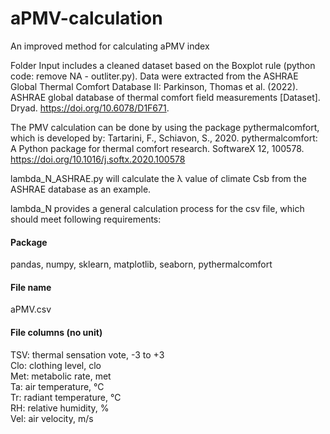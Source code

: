# aPMV-calculation
An improved method for calculating aPMV index

Folder Input includes a cleaned dataset based on the Boxplot rule (python code: remove NA - outliter.py). Data were extracted from the ASHRAE Global Thermal Comfort Database II: Parkinson, Thomas et al. (2022). ASHRAE global database of thermal comfort field measurements [Dataset]. Dryad. https://doi.org/10.6078/D1F671.

The PMV calculation can be done by using the package pythermalcomfort, which is developed by: Tartarini, F., Schiavon, S., 2020. pythermalcomfort: A Python package for thermal comfort research. SoftwareX 12, 100578. https://doi.org/10.1016/j.softx.2020.100578

lambda_N_ASHRAE.py will calculate the λ value of climate Csb from the ASHRAE database as an example.  

lambda_N provides a general calculation process for the csv file, which should meet following requirements:  
#### Package  
pandas, numpy, sklearn, matplotlib, seaborn, pythermalcomfort  
#### File name  
aPMV.csv  
#### File columns (no unit)  
TSV: thermal sensation vote, -3 to +3  
Clo: clothing level, clo  
Met: metabolic rate, met  
Ta: air temperature, ℃  
Tr: radiant temperature, ℃  
RH: relative humidity, %  
Vel: air velocity, m/s  



